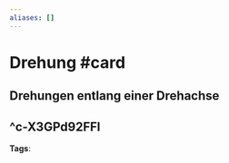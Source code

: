 ```yaml
---
aliases: []
---
```


# Drehung #card
## Drehungen entlang einer Drehachse


^c-X3GPd92FFl
---
**Tags**: 
